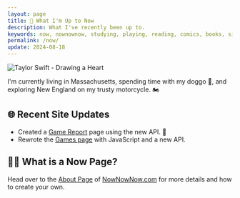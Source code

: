 ```yaml
---
layout: page
title: 📆 What I'm Up to Now
description: What I've recently been up to.
keywords: now, nownownow, studying, playing, reading, comics, books, side projects, games, ruby, rails, golang, tv shows, movies
permalink: /now/
update: 2024-08-18
---
```


![Taylor Swift - Drawing a Heart][taylor swift - drawing a heart]

I'm currently living in Massachusetts, spending time with my doggo 🐾, and exploring New England on my trusty motorcycle. 🏍

<!--
## 📚 Software Development Studies

* _TBD_.


## 🎮 Playing Until Credits


* _Wildermyth_ on PC.
* _Tales of Arise_ on Xbox Series X.
* _Down the Rabbit Hole_ on Oculus Quest 2.
* _Moss_ on Oculus Quest 2.

### 🏁 Recently Beaten

* _Life is Strange: True Colors_ on Xbox Series X. 💚
* _Unpacking_ on Xbox Series X. 💚
* _Evoland_ on Nintendo Switch.
* _West of Loathing_ on Nintendo Switch.
* _Death's Door_ on Xbox Series X. 💚
* _To Be Or Not To Be_ on Nintendo Switch.
* _Pupperazzi_ on Xbox Series X. 💚

## 📖 Books and Comics

* [House of X / Powers of X](https://www.amazon.com/House-X-Powers/dp/1846533880/)
* [Saga - Volume 5](https://imagecomics.com/comics/series/saga)
  * Such a wonderful series.

### 📘 Recently Completed

* [Wonder Woman: Future State](https://www.amazon.com/Future-State-2021-Wonder-Woman-ebook/dp/B097KN9HFS/)
  * Yara Flor is a new favorite. 💛
  * Jen bartel's art is just simply mind-blowing. 🤯
* [Batman and Harley Quinn](https://www.amazon.com/Batman-Harley-Quinn-Ty-Templeton/dp/1401288995/)
  * Enjoyed this quite a lot. ❤️🖤
* [Harley Quinn: No Good Deed Vol 1](https://www.amazon.com/Harley-Quinn-Vol-Good-Deed/dp/1779513461/)
  * I really enjoyed the story. 
  * It’s always interesting to see how different art styles work, and this one made me smile A LOT. ❤️🖤
* [Harley Quinn: A Celebration of 25 Years](https://www.amazon.com/Harley-Quinn-Celebration-25-Years/dp/1401275990/)
  * A Christmas gift I couldn't be more happy about.
* [Moon Knight By Bendis & Maleev: The Complete Collection](https://www.amazon.com/Moon-Knight-Bendis-Maleev-Collection/dp/1302933620/)
  * What a great read.


## 📺 Shows and Movies

* _TBD_.


### 🎞 Recently Watched

* Walk Hard: The Dewey Cox Story
  * Been meaning to watch this for quite some time.
  * Enjoyed it a lot.
* Bill & Ted's Excellent Adventure
  * What a wonderful rewatch.
  * Looks and sounds amazing on the new TV. 📺
* Dr. Strange in the Multiverse of Madness
  * Loved Wanda.
  * America Chavez... I can't wait to see where they take her character.
* No Time to Die
  * Really enjoyed it.
  * Fitting finale for Craig. 🎬
  * Leá Seydoux killed it. So good!
  * Ana de Armas' role was a lot of fun. 💃
* Blade Runner 2049
  * A solid follow-up that was quite enjoyable.
  * Ana de Armas is such a talent. 🤩
  * Ryan Gosling was amazing. 😮
* Bill & Ted Face The Music 🎸✨✨
  * Rang in the New Years with it. 🥳
  * What a wonderful, feel good movie!
  * Tears of happiness while watching it. 🥲
* The Matrix Resurrections
  * Absolutely loved it. 💖
  * I am smitten with _Bugs_! 💙
    * Jessica Henwick did such a fantastic job. 

## 🛠 Side Projects


### 🔨 Current

* _TBD_



### 🔜 In The Works

* _TBD_


### ☑️ Completed

* Created a [static api][api] for personal use.
-->

## 🌐 Recent Site Updates

* Created a [Game Report](/game-report/) page using the new API. 📒
* Rewrote the [Games page](/games/) with JavaScript and a new API.

## 🙋‍♀️ What is a Now Page?

Head over to the [About Page][now - about] of [NowNowNow.com][now - home] for more details and how to create your own.

[ruby]: https://www.ruby-lang.org/en/
[ruby 2.7]: https://rubyreferences.github.io/rubychanges/2.7.html
[ruby 3.0]: https://rubyreferences.github.io/rubychanges/3.0.html
[ruby 3.1]: https://rubyreferences.github.io/rubychanges/3.1.html
[ruby 3.2]: https://rubyreferences.github.io/rubychanges/3.2.html
[ractors]: https://rubyreferences.github.io/rubychanges/3.0.html#ractors
[rails]: https://rubyonrails.org/
[rails 6.0]: https://edgeguides.rubyonrails.org/6_0_release_notes.html
[rails 6.1]: https://edgeguides.rubyonrails.org/6_1_release_notes.html
[rails 7.0]: https://edgeguides.rubyonrails.org/7_0_release_notes.html
[taylor swift - drawing a heart]: /assets/images/now/taylor-swift-drawing-a-heart.gif
[now - about]: https://nownownow.com/about 
[now - home]: https://nownownow.com
[go date format]: https://godateformat.com
[api]: https://api.trueheart78.com
